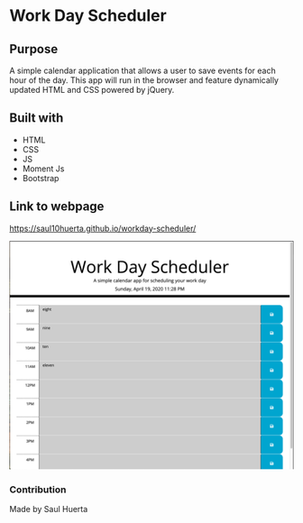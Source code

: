 # Work Day Scheduler

## Purpose
A simple calendar application that allows a user to save events for each hour of the day. This app will run in the browser and feature dynamically updated HTML and CSS powered by jQuery.

## Built with
* HTML
* CSS
* JS
* Moment Js
* Bootstrap

## Link to webpage
https://saul10huerta.github.io/workday-scheduler/

![](workday-schedule.png)

### Contribution
Made by Saul Huerta